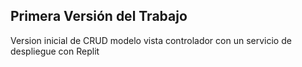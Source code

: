 ## Primera Versión del Trabajo

Version inicial de CRUD modelo vista controlador con un servicio de despliegue con Replit